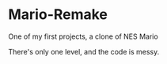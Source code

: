 # Mario-Remake
One of my first projects, a clone of NES Mario 

There's only one level, and the code is messy.
